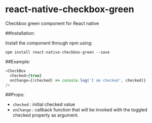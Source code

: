 # react-native-checkbox-green
Checkbox green component for React native

##Installation:

Install the component through npm using:

```
npm install react-native-checkbox-green --save
```


##Example:
```js
<CheckBox
  checked={true}
  onChange={(checked) => console.log('I am checked', checked)}
/>
```

##Props:

- `checked` : initial checked value
- `onChange` : callback function that will be invoked with the toggled checked property as argument.
